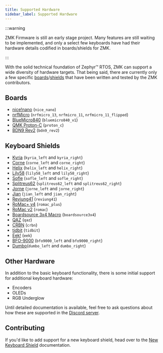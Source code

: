 ```yaml
---
title: Supported Hardware
sidebar_label: Supported Hardware
---
```


:::warning

ZMK Firmware is still an early stage project. Many features are still waiting to be implemented, and only a select few keyboards
have had their hardware details codified in boards/shields for ZMK.

:::

With the solid technical foundation of Zephyr™ RTOS, ZMK can support a wide diversity of hardware targets.
That being said, there are currently only a few specific [boards](/docs/faq#what-is-a-board)/[shields](/docs/faq#what-is-a-shield) that have been written and tested by the ZMK contributors.

## Boards

- [nice!nano](https://nicekeyboards.com/products/nice-nano-v1-0) (`nice_nano`)
- [nrfMicro](https://github.com/joric/nrfmicro) (`nrfmicro_13`, `nrfmicro_11`, `nrfmicro_11_flipped`)
- [BlueMicro840](https://store.jpconstantineau.com/#/group/bluemicro) (`bluemicro840_v1`)
- [QMK Proton-C](https://qmk.fm/proton-c/) (`proton_c`)
- [BDN9 Rev2](https://keeb.io/products/bdn9-rev-2-3x3-9-key-macropad-rotary-encoder-and-rgb) (`bdn9_rev2`)

## Keyboard Shields

- [Kyria](https://splitkb.com/products/kyria-pcb-kit) (`kyria_left` and `kyria_right`)
- [Corne](https://github.com/foostan/crkbd) (`corne_left` and `corne_right`)
- [Helix](https://github.com/mcmadhatter/helix) (`helix_left` and `helix_right`)
- [Lily58](https://github.com/kata0510/Lily58) (`lily58_left` and `lily58_right`)
- [Sofle](https://github.com/josefadamcik/SofleKeyboard) (`sofle_left` and `sofle_right`)
- [Splitreus62](https://github.com/Na-Cly/splitreus62) (`splitreus62_left` and `splitreus62_right`)
- [Jorne](https://github.com/joric/jorne) (`jorne_left` and `jorne_right`)
- [Jian](https://github.com/KGOH/Jian-Info) (`jian_left` and `jian_right`)
- [Reviung41](https://github.com/gtips/reviung/tree/master/reviung41) (`reviung41`)
- [RoMac+ v4](https://www.littlekeyboards.com/products/romac) (`romac_plus`)
- [RoMac v2](https://mechboards.co.uk/shop/kits/romac-macro-pad/) (`romac`)
- [Boardsource 3x4 Macro](https://boardsource.xyz/store/5ecc2008eee64242946c98c1) (`boardsource3x4`)
- [QAZ](https://www.cbkbd.com/product/qaz-keyboard-kit) (`qaz`)
- [CRBN](https://keygem.store/collections/group-buys/products/group-buy-featherlight-40-kit) (`crbn`)
- [tidbit](https://nullbits.co/tidbit/) (`tidbit`)
- [Eek!](https://www.cbkbd.com/product/eek-keyboard) (`eek`)
- [BFO-9000](https://keeb.io/products/bfo-9000-keyboard-customizable-full-size-split-ortholinear) (`bfo9000_left` and `bfo9000_right`)
- [Dumbo](https://gitlab.com/adamnaldal/dumbo-keeb)(`dumbo_left` and `dumbo_right`)

## Other Hardware

In addition to the basic keyboard functionality, there is some initial support for additional keyboard hardware:

- Encoders
- OLEDs
- RGB Underglow

Until detailed documentation is available, feel free to ask questions about how these are supported in the [Discord server](https://zmkfirmware.dev/community/discord/invite).

## Contributing

If you'd like to add support for a new keyboard shield, head over to the [New Keyboard Shield](development/new-shield) documentation.
